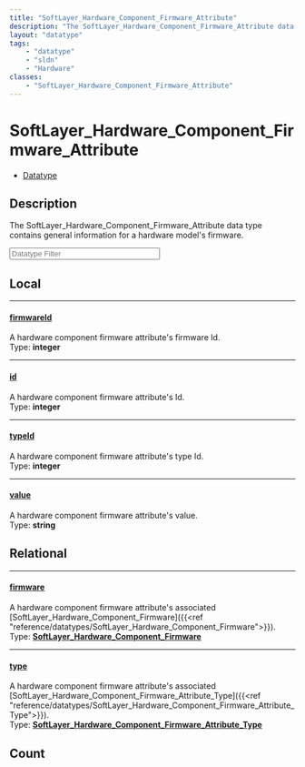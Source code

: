 ```yaml
---
title: "SoftLayer_Hardware_Component_Firmware_Attribute"
description: "The SoftLayer_Hardware_Component_Firmware_Attribute data type contains general information for a hardware model's firmwa... "
layout: "datatype"
tags:
    - "datatype"
    - "sldn"
    - "Hardware"
classes:
    - "SoftLayer_Hardware_Component_Firmware_Attribute"
---
```


# SoftLayer_Hardware_Component_Firmware_Attribute
<div id='service-datatype'>
    <ul id='sldn-reference-tabs'>
        <li id='datatype'> <a href='/reference/datatypes/SoftLayer_Hardware_Component_Firmware_Attribute' >Datatype</a></li>
    </ul>
</div>

## Description 


The SoftLayer_Hardware_Component_Firmware_Attribute data type contains general information for a hardware model's firmware. 





<!-- Filer BEGIN -->
<div class="view-filters">
        <div class="clearfix">
            <div class="search-input-box">
                <input placeholder="Datatype Filter" onkeyup="titleSearch(inputId='prop-input', divId='properties', elementClass='prop-row')" 
                    type="text" id="prop-input" value="" size="30" maxlength="128" class="form-text">
            </div>
        </div>
</div>
<!-- Filer END -->

<div id="properties" class="content">
<div id="localProperties" class="prop-content" >

## Local
<div class="prop-row">

-----
[firmwareId]: #firmwareid
#### [firmwareId]
A hardware component firmware attribute's firmware Id.  
<span class="type-label">Type: </span>**integer**  



</div>
<div class="prop-row">

-----
[id]: #id
#### [id]
A hardware component firmware attribute's Id.  
<span class="type-label">Type: </span>**integer**  



</div>
<div class="prop-row">

-----
[typeId]: #typeid
#### [typeId]
A hardware component firmware attribute's type Id.  
<span class="type-label">Type: </span>**integer**  



</div>
<div class="prop-row">

-----
[value]: #value
#### [value]
A hardware component firmware attribute's value.  
<span class="type-label">Type: </span>**string**  



</div>
</div>
<!-- LOCAL PROPERTY END -->

<div id="relationalProperties"  class="prop-content" >

## Relational
<div class="prop-row">

-----
[firmware]: #firmware
#### [firmware]
A hardware component firmware attribute's associated [SoftLayer_Hardware_Component_Firmware]({{<ref "reference/datatypes/SoftLayer_Hardware_Component_Firmware">}}).  
<span class="type-label">Type: </span>**<a href='/reference/datatypes/SoftLayer_Hardware_Component_Firmware'>SoftLayer_Hardware_Component_Firmware </a>**  



</div>
<div class="prop-row">

-----
[type]: #type
#### [type]
A hardware component firmware attribute's associated [SoftLayer_Hardware_Component_Firmware_Attribute_Type]({{<ref "reference/datatypes/SoftLayer_Hardware_Component_Firmware_Attribute_Type">}}).  
<span class="type-label">Type: </span>**<a href='/reference/datatypes/SoftLayer_Hardware_Component_Firmware_Attribute_Type'>SoftLayer_Hardware_Component_Firmware_Attribute_Type </a>**  



</div>

## Count
</div>


